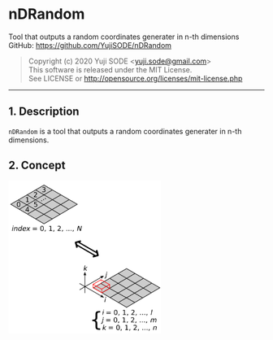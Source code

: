 # nDRandom
Tool that outputs a random coordinates generater in n-th dimensions  
GitHub: https://github.com/YujiSODE/nDRandom  
>Copyright (c) 2020 Yuji SODE \<yuji.sode@gmail.com\>  
>This software is released under the MIT License.  
>See LICENSE or http://opensource.org/licenses/mit-license.php  
______
## 1. Description
`nDRandom` is a tool that outputs a random coordinates generater in n-th dimensions.

## 2. Concept
<!-- <img width=300 src="https://user-images.githubusercontent.com/19919184/126315028-1837f6ac-5183-4a53-a2da-95a7490cbd37.png" alt="conceptIMG_nDRandom"> -->
<img width=300 src="conceptIMG_nDRandom.png" alt="conceptIMG_nDRandom">
